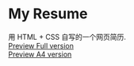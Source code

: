 # My Resume

用 HTML + CSS 自写的一个网页简历.  
[Preview Full version](https://lonelyliar.github.io/resume/full/)  
[Preview A4 version](https://lonelyliar.github.io/resume/a4/)  
